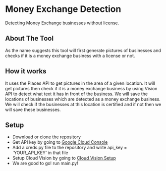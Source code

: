 # Money Exchange Detection
 Detecting Money Exchange businesses without license.

## About The Tool
 As the name suggests this tool will first generate pictures of businesses and checks if it is a money exchange business with a license or not.

## How it works
 It uses the Places API to get pictures in the area of a given location. It will get pictures then check if it is a money exchange business by using Vision API to detect what text it has in front of the business. We will save the locations of businesses which are detected as a money exchange business. We will check if the businesses at this location is certified and if not then we will save these businesses.

 ## Setup
 - Download or clone the repository
 - Get API key by going to [Google Cloud Console](https://console.cloud.google.com/welcome/new?hl=en) 
 - Add a creds.py file to the repository and write api_key = 'YOUR_API_KEY' in that file 
 - Setup Cloud Vision by going to [Cloud Vision Setup](https://cloud.google.com/vision/docs/setup)
 - We are good to go! run main.py!